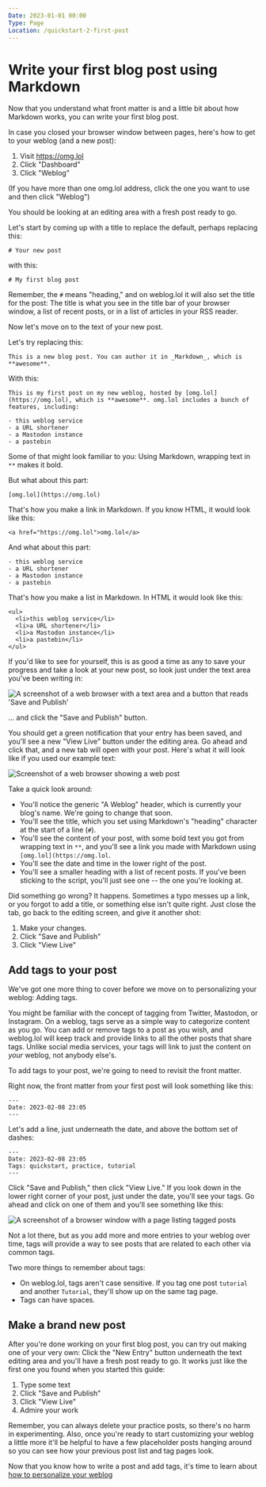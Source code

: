 ```yaml
---
Date: 2023-01-01 00:00
Type: Page
Location: /quickstart-2-first-post
---
```


# Write your first blog post using Markdown

Now that you understand what front matter is and a little bit about how Markdown works, you can write your first blog post. 

In case you closed your browser window between pages, here's how to get to your weblog (and a new post): 

1. Visit <https://omg.lol>
2. Click "Dashboard"
3. Click "Weblog"

(If you have more than one omg.lol address, click the one you want to use and then click "Weblog") 

You should be looking at an editing area with a fresh post ready to go. 

Let's start by coming up with a title to replace the default, perhaps replacing this: 

```
# Your new post
```

with this: 

```
# My first blog post
```

Remember, the `#` means "heading," and on weblog.lol it will also set the title for the post: The title is what you see in the title bar of your browser window, a list of recent posts, or in a list of articles in your RSS reader.  

Now let's move on to the text of your new post. 

Let's try replacing this: 

```
This is a new blog post. You can author it in _Markdown_, which is **awesome**.
```

With this: 

```
This is my first post on my new weblog, hosted by [omg.lol](https://omg.lol), which is **awesome**. omg.lol includes a bunch of features, including:

- this weblog service
- a URL shortener
- a Mastodon instance
- a pastebin
```

Some of that might look familiar to you: Using Markdown, wrapping text in `**` makes it bold. 

But what about this part: 

```
[omg.lol](https://omg.lol)
```

That's how you make a link in Markdown. If you know HTML, it would look like this:

```
<a href="https://omg.lol">omg.lol</a>
```

And what about this part: 

```
- this weblog service
- a URL shortener
- a Mastodon instance
- a pastebin
```

That's how you make a list in Markdown. In HTML it would look like this:

```
<ul>
  <li>this weblog service</li>
  <li>a URL shortener</li>
  <li>a Mastodon instance</li>
  <li>a pastebin</li>
</ul>
```

If you'd like to see for yourself, this is as good a time as any to save your progress and take a look at your new post, so look just under the text area you've been writing in:

![A screenshot of a web browser with a text area and a button that reads 'Save and Publish'](https://raw.githubusercontent.com/neatnik/weblog.lol/main/images/ss_weblog_save_publish.jpg)

... and click the "Save and Publish" button. 

You should get a green notification that your entry has been saved, and you'll see a new "View Live" button under the editing area. Go ahead and click that, and a new tab will open with your post. Here's what it will look like if you used our example text: 

![Screenshot of a web browser showing a web post](https://raw.githubusercontent.com/neatnik/weblog.lol/main/images/ss_weblog_first_post.jpg)

Take a quick look around: 

- You'll notice the generic "A Weblog" header, which is currently your blog's name. We're going to change that soon. 
- You'll see the title, which you set using Markdown's "heading" character at the start of a line (`#`).
- You'll see the content of your post, with some bold text you got from wrapping text in `**`, and you'll see a link you made with Markdown using `[omg.lol](https://omg.lol`. 
- You'll see the date and time in the lower right of the post. 
- You'll see a smaller heading with a list of recent posts. If you've been sticking to the script, you'll just see one -- the one you're looking at. 

Did something go wrong? It happens. Sometimes a typo messes up a link, or you forgot to add a title, or something else isn't quite right. Just close the tab, go back to the editing screen, and give it another shot: 

1. Make your changes. 
2. Click "Save and Publish"
3. Click "View Live"

## Add tags to your post

We've got one more thing to cover before we move on to personalizing your weblog: Adding tags. 

You might be familiar with the concept of tagging from Twitter, Mastodon, or Instagram. On a weblog, tags serve as a simple way to categorize content as you go. You can add or remove tags to a post as you wish, and weblog.lol will keep track and provide links to all the other posts that share tags. Unlike social media services, your tags will link to just the content on _your_ weblog, not anybody else's. 

To add tags to your post, we're going to need to revisit the front matter. 

Right now, the front matter from your first post will look something like this:

```
---
Date: 2023-02-08 23:05
---
```

Let's add a line, just underneath the date, and above the bottom set of dashes: 

```
---
Date: 2023-02-08 23:05
Tags: quickstart, practice, tutorial
---
```

Click "Save and Publish," then click "View Live." If you look down in the lower right corner of your post, just under the date, you'll see your tags. Go ahead and click on one of them and you'll see something like this:

![A screenshot of a browser window with a page listing tagged posts](https://raw.githubusercontent.com/neatnik/weblog.lol/main/images/ss_weblog_tagpage.jpg)

Not a lot there, but as you add more and more entries to your weblog over time, tags will provide a way to see posts that are related to each other via common tags. 

Two more things to remember about tags:

- On weblog.lol, tags aren't case sensitive. If you tag one post `tutorial` and another `Tutorial`, they'll show up on the same tag page.
- Tags can have spaces. 

## Make a brand new post

After you're done working on your first blog post, you can try out making one of your very own: Click the "New Entry" button underneath the text editing area and you'll have a fresh post ready to go. It works just like the first one you found when you started this guide: 

1. Type some text 
2. Click "Save and Publish"
3. Click "View Live"
4. Admire your work

Remember, you can always delete your practice posts, so there's no harm in experimenting. Also, once you're ready to start customizing your weblog a little more it'll be helpful to have a few placeholder posts hanging around so you can see how your previous post list and tag pages look. 

Now that you know how to write a post and add tags, it's time to learn about [how to personalize your weblog][qs3]


[qs1]: /quickstart-1-intro
[qs2]: /quickstart-2-first-post
[qs3]: /quickstart-3-personalize
[qs4]: /quickstart-4-pages
[qs5]: /quickstart-5-advanced-config
